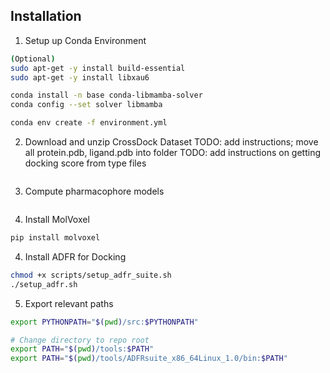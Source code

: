 
## Installation

1. Setup up Conda Environment
```bash
(Optional)
sudo apt-get -y install build-essential
sudo apt-get -y install libxau6

conda install -n base conda-libmamba-solver
conda config --set solver libmamba

conda env create -f environment.yml
```

2. Download and unzip CrossDock Dataset
TODO: add instructions; move all protein.pdb, ligand.pdb into folder
TODO: add instructions on getting docking score from type files 
```bash 
```

3. Compute pharmacophore models
```bash
```

4. Install MolVoxel
```bash
pip install molvoxel
```

4. Install ADFR for Docking
```bash
chmod +x scripts/setup_adfr_suite.sh
./setup_adfr.sh
```

5. Export relevant paths 
```bash
export PYTHONPATH="$(pwd)/src:$PYTHONPATH"

# Change directory to repo root
export PATH="$(pwd)/tools:$PATH" 
export PATH="$(pwd)/tools/ADFRsuite_x86_64Linux_1.0/bin:$PATH"
```
